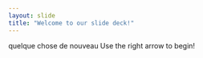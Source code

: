 ```yaml
---
layout: slide
title: "Welcome to our slide deck!"
---
```

quelque chose de nouveau
Use the right arrow to begin!
